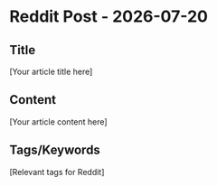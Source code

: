 # Reddit Post - 2026-07-20

## Title
[Your article title here]

## Content
[Your article content here]

## Tags/Keywords
[Relevant tags for Reddit]
